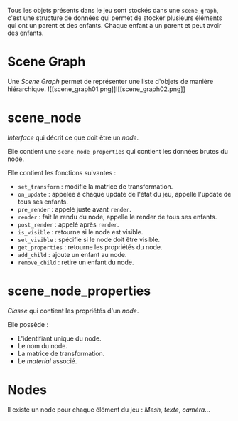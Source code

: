 Tous les objets présents dans le jeu sont stockés dans une `scene_graph`, c'est une structure de données qui permet de stocker plusieurs éléments qui ont un parent et des enfants. Chaque enfant a un parent et peut avoir des enfants.


# Scene Graph
Une *Scene Graph* permet de représenter une liste d'objets de manière hiérarchique.
![[scene_graph01.png]]![[scene_graph02.png]]


# scene_node
*Interface* qui décrit ce que doit être un *node*.

Elle contient une `scene_node_properties` qui contient les données brutes du node.

Elle contient les fonctions suivantes :
- `set_transform` : modifie la matrice de transformation.
- `on_update` : appelée à chaque update de l'état du jeu, appelle l'update de tous ses enfants.
- `pre_render` : appelé juste avant `render`.
- `render` : fait le rendu du node, appelle le render de tous ses enfants.
- `post_render` : appelé après `render`.
- `is_visible` : retourne si le node est visible.
- `set_visible` : spécifie si le node doit être visible.
- `get_properties` : retourne les propriétés du node.
- `add_child` : ajoute un enfant au node.
- `remove_child` : retire un enfant du node.


# scene_node_properties
*Classe* qui contient les propriétés d'un *node*.

Elle possède :
- L'identifiant unique du node.
- Le nom du node.
- La matrice de transformation.
- Le *material* associé.


# Nodes
Il existe un node pour chaque élément du jeu : *Mesh*, *texte*, *caméra*...

